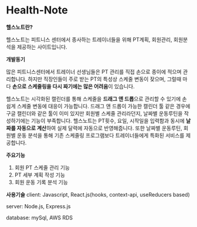﻿# Health-Note
**헬스노트란?**

헬스노트는 피트니스 센터에서 종사하는 트레이너들을 위해 PT계획, 회원관리, 회원분석을 제공하는 사이트입니다. 

**개발동기**

많은 피트니스센터에서 트레이너 선생님들은 PT 관리를 직접 손으로 종이에 적으며 관리합니다. 하지만 직장인들이 주로 받는 PT의 특성상 스케줄 변동이 잦으며, 그럴때 마다 **손으로 스케줄링을 다시 짜기에는 많은 어려움**이 있습니다. 

헬스노트는 시각화된 캘린더를 통해 스케줄을 **드래그 앤 드롭**으로 관리할 수 있기에 손쉽게 스케줄 변동에 대응이 가능합니다. 드래그 앤 드롭이 가능한 캘린더 툴 같은 경우에 구글 캘린더와 같은 툴이 이미 있지만 회원별 스케줄 관리라던지, 날짜별 운동루틴을 작성하기에는 기능이 부족합니다. 헬스노트는 PT횟수, 요일, 시작일을 입력함과 동시에 **날짜를 자동으로 계산**하여 실제 달력에 자동으로 반영해줍니다. 또한 날짜별 운동루틴, 회원별 운동 분석을 통해 기존 스케줄링 프로그램보다 트레이너들에게 특화된 서비스를 제공합니다.

**주요기능**

1. 회원 PT 스케줄 관리 기능
2. PT 세부 계획 작성 기능
3. 회원 운동 기록 분석 기능

**사용기술**
client: Javascript, React.js(hooks, context-api, useReducers based)

server: Node.js, Express.js 

database: mySql, AWS RDS
